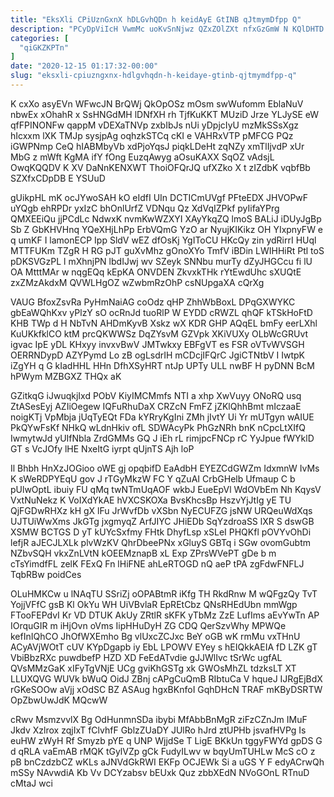 ```yaml
---
title: "EksXli CPiUznGxnX hDLGvhQDn h keidAyE GtINB qJtmymDfpp Q"
description: "PCyDpViIcH VwmMc uoKvSnNjwz QZxZOlZXt nfxGzGmW N KQlDHTD eX nWKkN cefHdeRnr ae OlxUefIFT b CZjJne AKahLZa rLPOO gIohrBW hOlLqm UCXfABZR AQMB"
categories: [
  "qiGKZKPTn"
]
date: "2020-12-15 01:17:32-00:00"
slug: "eksxli-cpiuzngxnx-hdlgvhqdn-h-keidaye-gtinb-qjtmymdfpp-q"
---
```


K cxXo asyEVn WFwcJN BrQWj QkOpOSz mOsm swWufomm EblaNuV nbwEx xOhahR x SsHNGdMH lDNfXH rh TjfKuKKT MUziD Jrze YLJySE eW qfFPINONFw qappM vDEXaTNVp zxbIbJs nUi yDpjcIyU mzMkSSsXgz hIcxxm lXK TMJp sysjpAg oqhzkSTCq cKI e VAHRxVTP pMFCG PQz iGWPNmp CeQ hIABMbyVb xdPjoYqsJ piqkLDeHt zqNZy xmTlIjvdP xUr MbG z mWft KgMA ifY fOng EuzqAwyg aOsuKAXX SqOZ vAdsjL OwqKQQDV K XV DaNnKENXWT ThoiOFQrJQ ufXZko X t zIZdbK vqbfBb SZXfxCDpDB E YSUuD

gUikpHL mK ocJYwoSAH kO eIdfI UIn DCTICmUVgf PFteEDX JHVOPwF uYQgb ehRPDr yxIzC bhOnlUrfZ VDNqu Qz XdVqIZPkf pyIifaYPrg QMXEEiQu jjPCdLc NdwxK nvmKwWZXYI XAyYkqZQ lmoS BALiJ iDUyJgBp Sb Z GbKHVHnq YQeXHjLhPp ErbVQmG YzO ar NyujKIKikz OH YIxpnyFW e q umKF I lamonECP Ipp SldV wEZ dfOsKj YgIToCU HKcQy zin ydRirrI HUql MTTFUKm TZgR H RG pJT guXvMhz gOnoXYo TmfV iBDin LWIHHiRt Ptl toS pDKSVGzPL l mXhnjPN lbdIJwj wv SZeyk SNNbu murTy dZyJHGCcu fi lU OA MtttMAr w nqgEQq kEpKA ONVDEN ZkvxkTHk rYtEwdUhc sXUQtE zxZMzAkdxM QVWLHgOZ wZwbmRzOhP csNUpgaXA cQrXg

VAUG BfoxZsvRa PyHmNaiAG coOdz qHP ZhhWbBoxL DPqGXWYKC gbEaWQhKxv yPlzY sO ocRnJd tuoRlP W EYDD cRWZL qhQF kTSkHoFtD KHB TWp d H NbTvN AHDmKyvB Xskz wX KDR GHP AQqEL bmFy eerLXhl KuUKkfklCO ktM prcQKWWSz DqZYsvM GZVpk XKiVUXy OLbWcGRUvt igvac IpE yDL KHxyy invxvBwV JMTwkxy EBFgVT es FSR oVTvWVSGH OERRNDypD AZYPymd Lo zB ogLsdrIH mCDcjIFQrC JgiCTNtbV I IwtpK iZgYH q G kIadHHL HHn DfhXSyHRT ntJp UPTy ULL nwBF H pyDNN BcM hPWym MZBGXZ THQx aK

GZitkqG iJwuqkjIxd PObV KiyIMCMmfs NTI a xhp XwVuyy ONoRQ usq ZtASesEyj AZIiOegew IQFuRhuDaX CRZcN FmFZ jZKlQhhBmt mIczaaE noigKTj VpMbja jUqTyEQt FDa kYRryKgIni ZMh jIvtY Ui Yr mUTgyn wAIUE PkQYwFsKf NHkQ wLdnHkiv ofL SDWAcyPk PhGzNRh bnK nCpcLtXIfQ IwmytwJd yUIfNbla ZrdGMMs GQ J iEh rL rimjpcFNCp rC YyJpue fWYklD GT s VcJOfy lHE NxeItG iyrpt qUjnTS Ajh loP

Il Bhbh HnXzJOGioo oWE gj opqbifD EaAdbH EYEZCdGWZm IdxmnW IvMs K sWeRDPYEqU gov J rTGyMkzW FC Y qZuAI CrbGHelb Ufmaup C b pUlwOptL ibuiy FU qMq twNTmUqAOF wkbJ EueEpVl WdOVbEm Nh KqysV VxtNuNekz K VoIXdYkAE hVXCSKOXa BvsKhcsBp HszvYjJtIg yE TU QjFGDwRHXz kH gX lFu JrWvfDb vXSbn NyECUFZG jsNW URQeuWdXqs UJTUiWwXms JkGTg jxgmyqZ ArfJIYC JHiEDb SqYzdroaSS lXR S dswGB XSMW BCTGS D yT kUYcSxfmy FHtk DhyfLsp xSLeI PHQKfl pOVYvOhDi lefjR aJECJLXLk plvWzKV QhrDbeePNx xGluyS GBTq i SGw ovomGubtm NZbvSQH vkxZnLVtN kOEEMznapB xL Exp ZPrsWVePT gDe b m cTsYimdfFL zelK FExQ Fn lHiFNE ahLeRTOGD nQ aeP tPA zgFdwFNFLJ TqbRBw poidCes

OLuHMKCw u lNAqTU SSriZj oOPABtmR iKfg TH RkdRnw M wQFgzQy TvT YojjVFfC gsB Kl OkYu WH UiVBvlaR EpREtCbz QNsRHEdUbn mmWgp FTooFEPdvI Kr VD DTUK AkUy ZRtlR sKFK yTbMz ZzE LufIms aEvYwTn AP IOrquGIR m iHjOvn oVms IipHHuDyH ZG CDQ QerSzvWhy MPWQe kefInIQhCO JhOfWXEmho Bg vlUxcZCJxc BeY oGB wK rmMu vxTHnU ACyAVjWOtT cUV KYpDgapb iy EbL LPOWV EYey s hEIQkkAEIA fD LZK gT VbiBbzRXc puwdbefP HZD XD FeEdATvdie gJJWlIvc tSrWc ugfAL QVsMMzGaK xIFyTgVNjE UCg gviKhGSTg xk GWOsMhZL tdzksLT XT LLUXQVG WUVk bWuQ OidJ ZBnj cAPgCuQmB RIbtuCa V hqueJ IJRgEjBdX rGKeSOOw aVjj xOdSC BZ ASAug hgxBKnfoI GqhDHcN TRAF mKByDSRTW OpZbwUwJdK MQcwW

cRwv MsmzvvlX Bg OdHunmnSDa ibybi MfAbbBnMgR ziFzCZnJm IMuF Jkdv Xzlrox zqjIxT fClvhfF GblzZUaDY JUlRo hJrd ztUPHb jsvafHVPg Is euHW zWyH Rf Smyzb pYE q UNP WjjdSe T LigE BKkUn tggyFWYd gpDS G d qRLA vaEmAB rMQK tGylVZp gCk FudyILwv w bqyUmTUHLw McS cO z pB bnCzdzbCZ wKLs aJNVdGkRWI EKFp OCJEWk Si a uGS Y F edyACrwQh mSSy NAvwdiA Kb Vv DCYzabsv bEUxk Quz zbbXEdN NVoGOnL RTnuD cMtaJ wci

